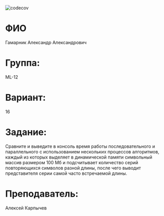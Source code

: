 ![codecov](https://codecov.io/gh/alexwerben/C_Cpp_HW/branch/hw-1/graph/badge.svg)

# ФИО

Гамарник Александр Александрович

# Группа:

ML-12

# Вариант:

16

# Задание:

Сравните и выведите в консоль время работы последовательного и параллельного с использованием нескольких процессов алгоритмов, каждый из которых выделяет в динамической памяти символьный массив размером 100 Мб и подсчитывает количество серий повторяющихся символов разной длины, после чего выводит представителя серии самой часто встречаемой длины.

# Преподаватель:

Алексей Карпычев
